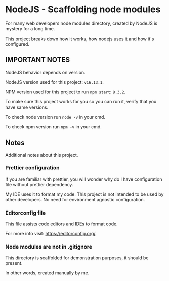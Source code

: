 # NodeJS - Scaffolding node modules

For many web developers node modules directory, created by NodeJS is mystery for
a long time.

This project breaks down how it works, how nodejs uses it and how it's
configured.

## IMPORTANT NOTES

NodeJS behavior depends on version.

NodeJS version used for this project: `v16.13.1`.

NPM version used for this project to run `npm start`: `8.3.2`.

To make sure this project works for you so you can run it, verify that you have
same versions.

To check node version run `node -v` in your cmd.

To check npm version run `npm -v` in your cmd.

## Notes

Additional notes about this project.

### Prettier configuration

If you are familiar with prettier, you will wonder why do I have configuration
file without prettier dependency.

My IDE uses it to format my code. This project is not intended to be used by
other developers. No need for environment agnostic configuration.

### Editorconfig file

This file assists code editors and IDEs to format code.

For more info visit: https://editorconfig.org/.

### Node modules are not in .gitignore

This directory is scaffolded for demonstration purposes, it should be present.

In other words, created manually by me.
